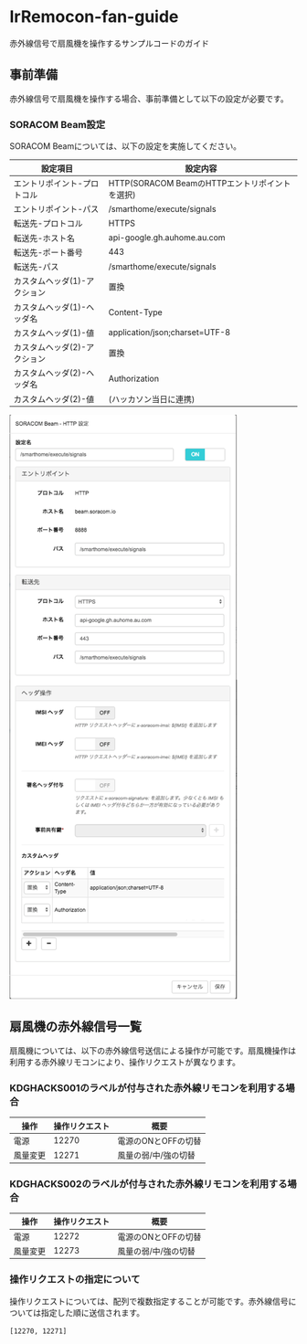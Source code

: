 # IrRemocon-fan-guide
赤外線信号で扇風機を操作するサンプルコードのガイド

## 事前準備
赤外線信号で扇風機を操作する場合、事前準備として以下の設定が必要です。

### SORACOM Beam設定
SORACOM Beamについては、以下の設定を実施してください。

|設定項目|設定内容|
|------------------------|---------------------------------------------|
| エントリポイント-プロトコル | HTTP(SORACOM BeamのHTTPエントリポイントを選択) |
| エントリポイント-パス | /smarthome/execute/signals |
| 転送先-プロトコル | HTTPS |
| 転送先-ホスト名 | api-google.gh.auhome.au.com |
| 転送先-ポート番号 | 443 |
| 転送先-パス | /smarthome/execute/signals |
| カスタムヘッダ(1)-アクション | 置換 |
| カスタムヘッダ(1)-ヘッダ名 | Content-Type |
| カスタムヘッダ(1)-値 | application/json;charset=UTF-8 |
| カスタムヘッダ(2)-アクション | 置換 |
| カスタムヘッダ(2)-ヘッダ名 | Authorization |
| カスタムヘッダ(2)-値 | (ハッカソン当日に連携) |

![SORACOM Beam設定例](./SORACOM-Beam設定例.png "SORACOM Beam設定例")


## 扇風機の赤外線信号一覧
扇風機については、以下の赤外線信号送信による操作が可能です。扇風機操作は利用する赤外線リモコンにより、操作リクエストが異なります。


### KDGHACKS001のラベルが付与された赤外線リモコンを利用する場合

|操作|操作リクエスト|概要|
|---|------------|---|
| 電源 | 12270 | 電源のONとOFFの切替 |
| 風量変更 | 12271 | 風量の弱/中/強の切替 |


### KDGHACKS002のラベルが付与された赤外線リモコンを利用する場合

|操作|操作リクエスト|概要|
|---|------------|---|
| 電源 | 12272 | 電源のONとOFFの切替 |
| 風量変更 | 12273 | 風量の弱/中/強の切替 |


### 操作リクエストの指定について
操作リクエストについては、配列で複数指定することが可能です。赤外線信号については指定した順に送信されます。

```
[12270, 12271]
```
